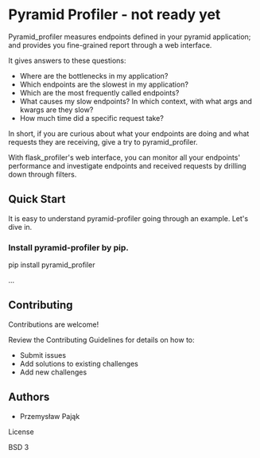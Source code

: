 # Pyramid Profiler - not ready yet

Pyramid_profiler measures endpoints defined in your pyramid application; and provides you fine-grained report through a web interface.

It gives answers to these questions:

* Where are the bottlenecks in my application?
* Which endpoints are the slowest in my application?
* Which are the most frequently called endpoints?
* What causes my slow endpoints? In which context, with what args and kwargs are they slow?
* How much time did a specific request take?

In short, if you are curious about what your endpoints are doing and what requests they are receiving, give a try to pyramid_profiler.

With flask_profiler's web interface, you can monitor all your endpoints' performance and investigate endpoints and received requests by drilling down through filters.

## Quick Start

It is easy to understand pyramid-profiler going through an example. Let's dive in.

### Install pyramid-profiler by pip.

pip install pyramid_profiler

...

## Contributing

Contributions are welcome!

Review the Contributing Guidelines for details on how to:

* Submit issues
* Add solutions to existing challenges
* Add new challenges

## Authors

* Przemysław Pająk

License

BSD 3

